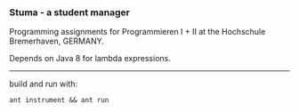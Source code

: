 ### Stuma - a student manager

Programming assignments for Programmieren I + II at the Hochschule
Bremerhaven, GERMANY.

Depends on Java 8 for lambda expressions.

* * *

build and run with:

```
ant instrument && ant run
```
